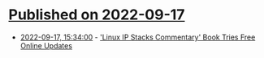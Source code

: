 # [Published on 2022-09-17](index.md)

* [2022-09-17, 15:34:00](https://news.slashdot.org/story/22/09/17/036234/linux-ip-stacks-commentary-book-tries-free-online-updates?utm_source=rss1.0mainlinkanon&utm_medium=feed) - ['Linux IP Stacks Commentary' Book Tries Free Online Updates](https://news.slashdot.org/story/22/09/17/036234/linux-ip-stacks-commentary-book-tries-free-online-updates?utm_source=rss1.0mainlinkanon&utm_medium=feed)
